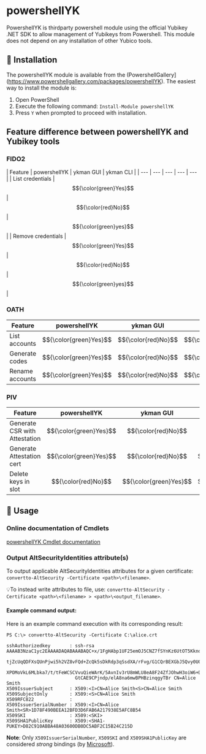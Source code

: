 # powershellYK

PowershellYK is thirdparty powershell module using the official Yubikey .NET SDK to allow management of Yubikeys from Powershell. This module does not depend on any installation of other Yubico tools.


## 💾 Installation
The powershellYK module is available from the (PowershellGallery](https://www.powershellgallery.com/packages/powershellYK).
The easiest way to install the module is:

1. Open PowerShell
2. Execute the following command: ```Install-Module powershellYK```
3. Press ```Y``` when prompted to proceed with installation.

## Feature difference between powershellYK and Yubikey tools

### FIDO2
| Feature | powershellYK | ykman GUI | ykman CLI |
| --- | --- | --- | --- | --- |
| List credentials | $${\color{green}Yes}$$ | $${\color{red}No}$$ | $${\color{green}yes}$$ |
| Remove credentials | $${\color{green}Yes}$$ | $${\color{red}No}$$ | $${\color{green}yes}$$ |

### OATH
| Feature | powershellYK | ykman GUI | ykman CLI | Yubico Authenticator |
| --- | --- | --- | --- | --- |
| List accounts | $${\color{green}Yes}$$ | $${\color{red}No}$$ | $${\color{green}Yes}$$ | $${\color{green}Yes}$$ |
| Generate codes | $${\color{green}Yes}$$ | $${\color{red}No}$$ | $${\color{green}Yes}$$ | $${\color{green}Yes}$$ |
| Rename accounts | $${\color{green}Yes}$$ | $${\color{red}No}$$ | $${\color{green}Yes}$$ | $${\color{green}Yes}$$ |

### PIV
| Feature | powershellYK | ykman GUI | ykman CLI | yubico-piv-tool |
| --- | --- | --- | --- | --- |
| Generate CSR with Attestation | $${\color{green}Yes}$$ | $${\color{red}No}$$ | $${\color{red}No}$$ | $${\color{green}Yes}$$ |
| Generate Attestation cert | $${\color{green}Yes}$$ | $${\color{red}No}$$ | $${\color{green}Yes}$$ | $${\color{green}Yes}$$ |
| Delete keys in slot | $${\color{red}No}$$ | $${\color{green}Yes}$$ | $${\color{green}Yes}$$ | $${\color{green}Yes}$$ |

## 📖 Usage

### Online documentation of Cmdlets
[powershellYK Cmdlet documentation](https://github.com/virot/powershellYK/blob/master/Documentation/Commands/powershellYK.md)

### Output AltSecurityIdentities attribute(s)
To output applicable AltSecurityIdentities attributes for a given certificate: ```convertto-AltSecurity -Certificate <path>\<filename>```.

💡To instead write attributes to file, use: ```convertto-AltSecurity -Certificate <path>\<filename> > <path>\<output_filename>```.


#### Example command output:
Here is an example command execution with its corresponding result:

```
PS C:\> convertto-AltSecurity -Certificate C:\alice.crt

sshAuthorizedkey       : ssh-rsa AAAAB3NzaC1yc2EAAAADAQABAAABAQC+x/1FgHAbp1UF25emOJ5CNZ7fSYnKz6UtOT5KkndBnZmxMW5XydXyz3gloY24RQIRvzmZfe0u0Wv
                         tjZcUqQDFXsQUnPjwi5h2VZ8vFQd+ZcQk5sDkRdp3qSsdXA/rFvg/G1CQrBEXGbJ5Qvy0U0OFdbVDP5ucRj5bk35flETxDeuZnzEdJZSHCDJ/3UgknL
                         XPOMoVkL6MLbka7/t/tFeWCSCVvuQieWArK/5AvnIv3rU8mWLU8eA8F24ZfJOhwH3oiW6+DJwN1yjL3brjei9t6EBF6mqBOsBK2hzNtNfZtrAPwiZx2
                         GtCAE9CPjndp/elA8na6mwBPHBzinqgyTBr CN=Alice Smith
X509IssuerSubject      : X509:<I>CN=Alice Smith<S>CN=Alice Smith
X509SubjectOnly        : X509:<S>CN=Alice Smith
X509RFC822             : 
X509IssuerSerialNumber : X509:<I>CN=Alice Smith<SR>1D78F490BEEA12BFD3D6FAB6A217938E5AFC8B54
X509SKI                : X509:<SKI>
X509SHA1PublicKey      : X509:<SHA1-PUKEY>D82C910ABBA48A03600DB0DC5ABF2C15B24C215D
```

**Note**: Only ```X509IssuerSerialNumber```, ```X509SKI``` and ```X509SHA1PublicKey``` are considered _strong_ bindings (by [Microsoft](https://support.microsoft.com/en-us/topic/kb5014754-certificate-based-authentication-changes-on-windows-domain-controllers-ad2c23b0-15d8-4340-a468-4d4f3b188f16)).





